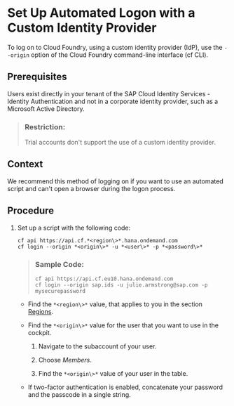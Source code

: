 <!-- loio98ec56a6dd4347b6ad466aaab19ded02 -->

# Set Up Automated Logon with a Custom Identity Provider

To log on to Cloud Foundry, using a custom identity provider \(IdP\), use the `--origin` option of the Cloud Foundry command-line interface \(cf CLI\).



<a name="loio98ec56a6dd4347b6ad466aaab19ded02__prereq_ifq_vn3_jlb"/>

## Prerequisites

Users exist directly in your tenant of the SAP Cloud Identity Services - Identity Authentication and not in a corporate identity provider, such as a Microsoft Active Directory.

> ### Restriction:  
> Trial accounts don't support the use of a custom identity provider.



## Context

We recommend this method of logging on if you want to use an automated script and can't open a browser during the logon process.



## Procedure

1.  Set up a script with the following code:

    ```nocode
    cf api https://api.cf.*<region\>*.hana.ondemand.com
    cf login --origin *<origin\>* -u *<user\>* -p *<password\>*
    
    ```

    > ### Sample Code:  
    > ```nocode
    > cf api https://api.cf.eu10.hana.ondemand.com
    > cf login --origin sap.ids -u julie.armstrong@sap.com -p mysecurepassword
    > 
    > ```

    -   Find the `*<region\>*` value, that applies to you in the section [Regions](../10-concepts/regions-350356d.md#loio350356d1dc314d3199dca15bd2ab9b0e).

    -   Find the `*<origin\>*` value for the user that you want to use in the cockpit.

        1.  Navigate to the subaccount of your user.

        2.  Choose *Members*.

        3.  Find the `*<origin\>*` value of your user in the table.


    -   If two-factor authentication is enabled, concatenate your password and the passcode in a single string.



